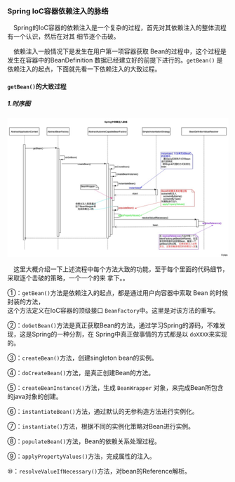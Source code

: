 ### Spring IoC容器依赖注入的脉络
&ensp;&ensp;Spring的IoC容器的依赖注入是一个复杂的过程，首先对其依赖注入的整体流程有一个认识，然后在对其
细节逐个击破。

&ensp;&ensp;依赖注入一般情况下是发生在用户第一项容器获取 Bean的过程中，这个过程是发生在容器中的BeanDefinition
数据已经建立好的前提下进行的。`getBean()` 是依赖注入的起点，下面就先看一下依赖注入的大致过程。

#### `getBean()`的大致过程

##### 1.时序图
<div align="center">
    <img src="https://github.com/FunCheney/spring/blob/master/spring-src-read/src/main/java/my/image/ioc/spring%E4%BE%9D%E8%B5%96%E6%B3%A8%E5%85%A5%E7%9A%84%E8%84%89%E7%BB%9C%E5%9B%BE.jpg">
 </div>

 &ensp;&ensp;这里大概介绍一下上述流程中每个方法大致的功能，至于每个里面的代码细节，采取逐个击破的策略，一个一个的来
 拿下。。

①：`getBean()`方法是依赖注入的起点，都是通过用户向容器中索取 Bean 的时候封装的方法，  
这个方法定义在IoC容器的顶级接口 `BeanFactory`中。这里是对该方法的重写。

②：`doGetBean()`方法是真正获取Bean的方法，通过学习Spring的源码，不难发现，这是Spring的一种分割，在
Spring中真正做事情的方式都是以 `doXXXX`来实现的。

③：`createBean()`方法，创建singleton bean的实例。

④：`doCreateBean()`方法，是真正创建Bean的方法。

⑤：`createBeanInstance()`方法，生成 `BeanWrapper` 对象，来完成Bean所包含的java对象的创建。

⑥：`instantiateBean()`方法，通过默认的无参构造方法进行实例化。

⑦：`instantiate()`方法，根据不同的实例化策略对Bean进行实例。

⑧：`populateBean()`方法，Bean的依赖关系处理过程。

⑨：`applyPropertyValues()`方法，完成属性的注入。

⑩：`resolveValueIfNecessary()`方法，对bean的Reference解析。










